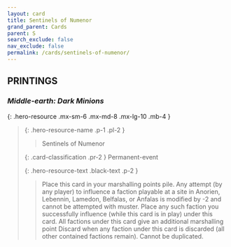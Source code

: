 ```yaml
---
layout: card
title: Sentinels of Numenor
grand_parent: Cards
parent: S
search_exclude: false
nav_exclude: false
permalink: /cards/sentinels-of-numenor/
---
```


## PRINTINGS


### _Middle-earth: Dark Minions_

{: .hero-resource .mx-sm-6 .mx-md-8 .mx-lg-10 .mb-4 }
> {: .hero-resource-name .p-1 .pl-2 }
> > <div class="card-mp"></div>
> > <div class="card-name">Sentinels of Numenor</div>
>
> {: .card-classification .pr-2 }
> Permanent-event
>
> {: .hero-resource-text .black-text .p-2 }
> > Place this card in your marshalling points pile. Any attempt (by any player) to influence a faction playable at a site in Anorien, Lebennin, Lamedon, Belfalas, or Anfalas is modified by -2 and cannot be attempted with muster. Place any such faction you successfully influence (while this card is in play) under this card. All factions under this card give an additional marshalling point Discard when any faction under this card is discarded (all other contained factions remain). Cannot be duplicated. 
> 
